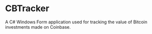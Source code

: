 CBTracker
=========

A C# Windows Form application used for tracking the value of Bitcoin investments made on Coinbase.
